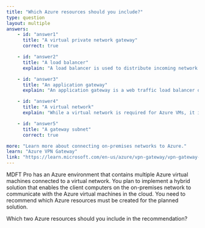```yaml
---
title: "Which Azure resources should you include?"
type: question
layout: multiple
answers:
    - id: "answer1"
      title: "A virtual private network gateway"
      correct: true

    - id: "answer2"
      title: "A load balancer"
      explain: "A load balancer is used to distribute incoming network traffic across multiple servers, not for establishing connectivity between on-premises networks and Azure."

    - id: "answer3"
      title: "An application gateway"
      explain: "An application gateway is a web traffic load balancer operating at the application layer. It is not used for establishing basic network connectivity between on-premises and Azure networks."

    - id: "answer4"
      title: "A virtual network"
      explain: "While a virtual network is required for Azure VMs, it is not one of the two essential components needed specifically for enabling on-premises to Azure communication. The virtual network gateway and gateway subnet are the key components for this purpose."

    - id: "answer5"
      title: "A gateway subnet"
      correct: true

more: "Learn more about connecting on-premises networks to Azure."
learn: "Azure VPN Gateway"
link: "https://learn.microsoft.com/en-us/azure/vpn-gateway/vpn-gateway-about-vpngateways"
---
```


MDFT Pro has an Azure environment that contains multiple Azure virtual machines connected to a virtual network. You plan to implement a hybrid solution that enables the client computers on the on-premises network to communicate with the Azure virtual machines in the cloud. You need to recommend which Azure resources must be created for the planned solution.

Which two Azure resources should you include in the recommendation?



